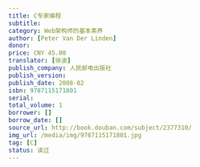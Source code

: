 ```yaml
---
title: C专家编程
subtitle: 
category: Web架构师的基本素养
author: [Peter Van Der Linden]
donor: 
price: CNY 45.00
translator: [徐波]
publish_company: 人民邮电出版社
publish_version: 
publish_date: 2008-02
isbn: 9787115171801
serial: 
total_volume: 1
borrower: []
borrow_date: []
source_url: http://book.douban.com/subject/2377310/
img_url: /media/img/9787115171801.jpg
tag: [C]
status: 读过
---
```

